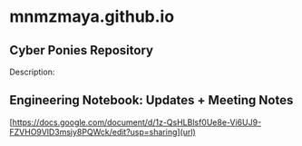 # mnmzmaya.github.io

## Cyber Ponies Repository

Description: 

## Engineering Notebook: Updates + Meeting Notes
[https://docs.google.com/document/d/1z-QsHLBlsf0Ue8e-Vi6UJ9-FZVHO9VlD3msjy8PQWck/edit?usp=sharing](url)
